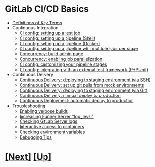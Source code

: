 # GitLab CI/CD Basics
- [Definitions of Key Terms](00-key-definitions.md)
- Continuous Integration
  - [CI config: setting up a test job](01-single-test-job.md)
  - [CI config: setting up a pipeline (Shell)](02-simple-3-stage-shell-pipeline.md)
  - [CI config: setting up a pipeline (Docker)](03-simple-3-stage-docker-pipeline.md)
  - [CI config: setting up a pipeline with multiple jobs per stage](05-ci.md)
  - [Concurrency: build admin page](10-builds-admin.md)
  - [Concurrency: enabling job parallelization](20-concurrent-builds.md)
  - [CI config: customizing your pipeline stages](30-custom-stages.md)
  - [CI config: integrating with an external test framework (PHPUnit)](40-testing-with-phpunit.md)
- Continuous Delivery
  - [Continuous Delivery: deploying to staging environment (via SSH)](42-deploying-to-stage-via-ssh.md)
  - [Continuous Delivery: set up git pulls from mock environments](44-set-up-git-pulls-from-mock-envs.md)
  - [Continuous Delivery: deploying to staging environment (via Git)](45-deploying-to-stage-via-git.md)
  - [Continuous Delivery: manual deploy to production](50-manual-deploy-to-production.md)
  - [Continuous Deployment: automatic deploy to production](55-continuous-deployment.md)
- Troubleshooting
  - [Enabling verbose builds](90-debugging-builds.md)
  - [Increasing Runner Server "log_level"](100-increasing-loglevel.md)
  - [Checking GitLab Server logs](110-gitlab-logs.md)
  - [Interactive access to containers](115-interactive-containers.md)
  - [Checking environment variables](118-env-vars.md)
  - [Debugging Tips](120-debugging.md)


# [[Next]](00-key-definitions.md) [[Up]](../README.md)
